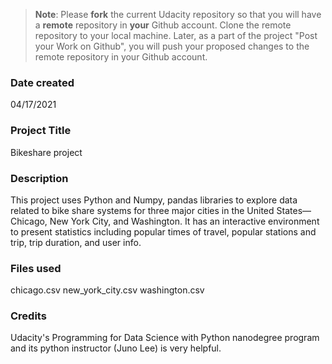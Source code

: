 >**Note**: Please **fork** the current Udacity repository so that you will have a **remote** repository in **your** Github account. Clone the remote repository to your local machine. Later, as a part of the project "Post your Work on Github", you will push your proposed changes to the remote repository in your Github account.

### Date created
04/17/2021

### Project Title
Bikeshare project

### Description
This project uses Python and Numpy, pandas libraries to explore data related to bike share systems for three major cities in the United States—Chicago, New York City, and Washington. It has an interactive environment to present statistics including popular times of travel, popular stations and trip, trip duration, and user info.

### Files used
chicago.csv
new_york_city.csv
washington.csv

### Credits
Udacity's Programming for Data Science with Python nanodegree program and its python instructor (Juno Lee) is very helpful.
